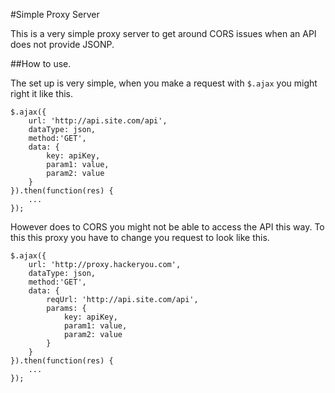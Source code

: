 #Simple Proxy Server

This is a very simple proxy server to get around CORS issues when an API does not provide JSONP.

##How to use.

The set up is very simple, when you make a request with `$.ajax` you might right it like this.

	$.ajax({
		url: 'http://api.site.com/api',
		dataType: json,
		method:'GET',
		data: {
			key: apiKey,
			param1: value,
			param2: value
		}
	}).then(function(res) {
		...
	});

However does to CORS you might not be able to access the API this way. To this this proxy you have to change you request to look like this.

	$.ajax({
		url: 'http://proxy.hackeryou.com',
		dataType: json,
		method:'GET',
		data: {
			reqUrl: 'http://api.site.com/api',
			params: {
				key: apiKey,
				param1: value,
				param2: value
			}
		}
	}).then(function(res) {
		...
	});